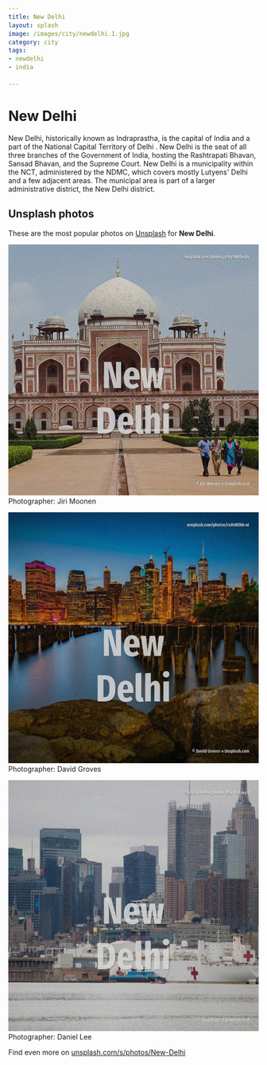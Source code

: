 ```yaml
---
title: New Delhi
layout: splash
image: /images/city/newdelhi.1.jpg
category: city
tags:
- newdelhi
- india

---
```

# New Delhi

New Delhi, historically known as Indraprastha, is the capital of India and a part of the National  Capital Territory of Delhi . New Delhi is the seat of all three branches of the Government of India, hosting the Rashtrapati  Bhavan, Sansad Bhavan, and the Supreme Court. New Delhi is a municipality within the NCT, administered by the NDMC, which covers mostly Lutyens'  Delhi and a few adjacent areas. The municipal area is part of a larger administrative district, the New Delhi district.  

 
## Unsplash photos
These are the most popular photos on [Unsplash](https://unsplash.com) for **New Delhi**.
 
![New Delhi](/images/city/newdelhi.1.jpg)
Photographer:  Jiri Moonen
 
![New Delhi](/images/city/newdelhi.2.jpg)
Photographer:  David Groves
 
![New Delhi](/images/city/newdelhi.3.jpg)
Photographer:  Daniel Lee
 
Find even more on [unsplash.com/s/photos/New-Delhi](https://unsplash.com/s/photos/New-Delhi)
 
